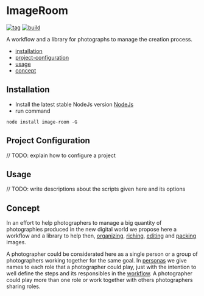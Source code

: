 # ImageRoom

[![tag](https://img.shields.io/github/tag/rbuas/image-room.svg)](https://GitHub.com/rbuas/image-room/tags/)
[![build](https://travis-ci.org/rbuas/image-room.svg?branch=master)](https://travis-ci.org/rbuas/image-room)

A workflow and a library for photographs to manage the creation process.

- [installation](#installation)
- [project-configuration](#project-configuration)
- [usage](#usage)
- [concept](#concept)

## Installation
- Install the latest stable NodeJs version [NodeJs](https://nodejs.org/en/)
- run command 
```
node install image-room -G
```

## Project Configuration
// TODO: explain how to configure a project

## Usage
// TODO: write descriptions about the scripts given here and its options


## Concept

In an effort to help photographers to manage a big quantity of photographies produced in the new digital world we propose here a workflow and a library to help then, [organizing](./doc/workflow.md#project-preparatino), [riching](./doc/workflow.md#sifting), [editing](./doc/workflow.md#edition) and [packing](./doc/workflow.md#packing) images.

A photographer could be considerated here as a single person or a group of photographers working together for the same goal. In [personas](./doc/personas.md) we give names to each role that a photographer could play, just with the intention to well define the steps and its responsibles in the [workflow](./doc/workflow.md). A photographer could play more than one role or work together with others photographers sharing roles.
